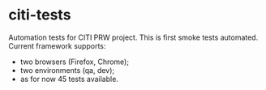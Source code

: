 # citi-tests
Automation tests for CITI PRW project.
This is first smoke tests automated.
Current framework supports:
- two browsers (Firefox, Chrome);
- two environments (qa, dev);
- as for now 45 tests available.
